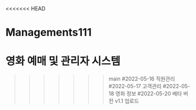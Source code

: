 <<<<<<< HEAD
# Managements111

영화 예매 및 관리자 시스템
=======

>>>>>>> main
#2022-05-16 직원관리
#2022-05-17 고객관리
#2022-05-18 영화 정보
#2022-05-20 베타 버전 v1.1 업로드
